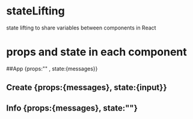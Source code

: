 # stateLifting
state lifting to share variables between components in React

# props and state in each component
##App {props:"" , state:{messages}}
## Create {props:{messages}, state:{input}}
## Info   {props:{messages}, state:""}
